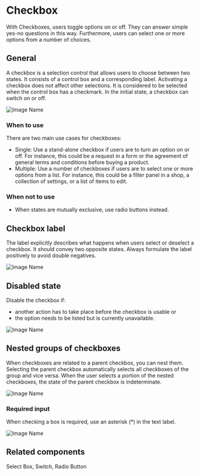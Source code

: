 # Checkbox

With Checkboxes, users toggle options on or off. They can answer simple yes-no questions in this way. Furthermore, users can select one or more options from a number of choices.

## General

A checkbox is a selection control that allows users to choose between two states. It consists of a control box and a corresponding label. Activating a checkbox does not affect other selections. It is considered to be selected when the control box has a checkmark. In the initial state, a checkbox can switch on or off.

![Image Name](assets/3_components/checkbox/checkbox.png)

### When to use

There are two main use cases for checkboxes:

* Single: Use a stand-alone checkbox if users are to turn an option on or off. For instance, this could be a request in a form or the agreement of general terms and conditions before buying a product.
* Multiple: Use a number of checkboxes if users are to select one or more options from a list. For instance, this could be a filter panel in a shop, a collection of settings, or a list of items to edit.

### When not to use

* When states are mutually exclusive, use radio buttons instead.

## Checkbox label

The label explicitly describes what happens when users select or deselect a checkbox. It should convey two opposite states. Always formulate the label positively to avoid double negatives.

![Image Name](assets/3_components/checkbox/checkbox_label.png)

## Disabled state

Disable the checkbox if:

* another action has to take place before the checkbox is usable or
* the option needs to be listed but is currently unavailable.

![Image Name](assets/3_components/checkbox/checkbox_disabled.png)

## Nested groups of checkboxes

When checkboxes are related to a parent checkbox, you can nest them. Selecting the parent checkbox automatically selects all checkboxes of the group and vice versa. When the user selects a portion of the nested checkboxes, the state of the parent checkbox is indeterminate.

![Image Name](assets/3_components/checkbox/checkbox_nesting.png)

### Required input

When checking a box is required, use an asterisk (*) in the text label.

![Image Name](assets/3_components/checkbox/checkbox_required_input.png)

## Related components

Select Box, Switch, Radio Button
